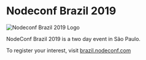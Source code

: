 # Nodeconf Brazil 2019

![Nodeconf Brazil 2019 Logo](http://brazil.nodeconf.com/assets/img/logonovo.svg)

NodeConf Brazil 2019 is a two day event in São Paulo.

To register your interest, visit [brazil.nodeconf.com](http://brazil.nodeconf.com)

